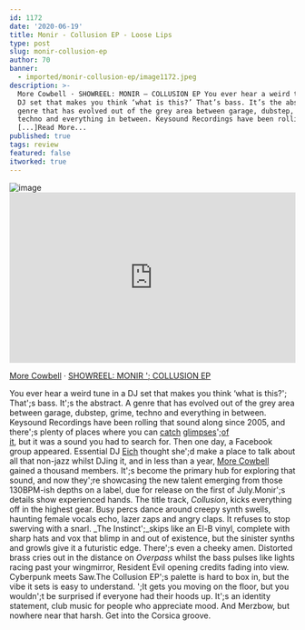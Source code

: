 ```yaml
---
id: 1172
date: '2020-06-19'
title: Monir - Collusion EP - Loose Lips
type: post
slug: monir-collusion-ep
author: 70
banner:
  - imported/monir-collusion-ep/image1172.jpeg
description: >-
  More Cowbell · SHOWREEL: MONIR – COLLUSION EP You ever hear a weird tune in a
  DJ set that makes you think ‘what is this?’ That’s bass. It’s the abstract. A
  genre that has evolved out of the grey area between garage, dubstep, grime,
  techno and everything in between. Keysound Recordings have been rolling that
  [...]Read More...
published: true
tags: review
featured: false
itworked: true
---
```

![image](../imported/monir-collusion-ep/image1172.jpeg)<iframe width='100%' height='300' scrolling='no' frameborder='no' allow='autoplay' src='https://w.soundcloud.com/player/?url=https%3A//api.soundcloud.com/tracks/841812676&color=%23ff5500&auto_play=false&hide_related=true&show_comments=false&show_user=false&show_reposts=false&show_teaser=false&visual=true'></iframe>

[More Cowbell](https://soundcloud.com/more-cowbell "More Cowbell") · [SHOWREEL: MONIR '; COLLUSION EP](https://soundcloud.com/more-cowbell/showreel-monir-collusion-ep "SHOWREEL: MONIR - COLLUSION EP")

You ever hear a weird tune in a DJ set that makes you think ‘what is this?'; That';s bass. It';s the abstract. A genre that has evolved out of the grey area between garage, dubstep, grime, techno and everything in between. Keysound Recordings have been rolling that sound along since 2005, and there';s plenty of places where you can [catch](https://hyphomcr.bandcamp.com/album/unreleased-vol-2) [glimpses](https://szns7n.bandcamp.com/album/lcy)';[of](https://nervoushorizon.bandcamp.com/album/nh-v-a-vol-1)  
[it](https://www.youtube.com/watch?v=XgNi9kX5q9g), but it was a sound you had to search for. Then one day, a Facebook group appeared. Essential DJ [Eich](https://soundcloud.com/eichldn?fbclid=IwAR23eI4QziQecqyZxZ6t5goNsKBhGZXTxbtiYbfenRB2KpZp8ZrTUgV1J8M) thought she';d make a place to talk about all that non-jazz whilst DJing it, and in less than a year, [More Cowbell](https://www.facebook.com/groups/morecowbelluk/) gained a thousand members. It';s become the primary hub for exploring that sound, and now they';re showcasing the new talent emerging from those 130BPM-ish depths on a label, due for release on the first of July.Monir';s details show experienced hands. The title track, _Collusion_, kicks everything off in the highest gear. Busy percs dance around creepy synth swells, haunting female vocals echo, lazer zaps and angry claps. It refuses to stop swerving with a snarl. _The Instinct';_skips like an El-B vinyl, complete with sharp hats and vox that blimp in and out of existence, but the sinister synths and growls give it a futuristic edge. There';s even a cheeky amen. Distorted brass cries out in the distance on _Overpass_ whilst the bass pulses like lights racing past your wingmirror, Resident Evil opening credits fading into view. Cyberpunk meets Saw.The Collusion EP';s palette is hard to box in, but the vibe it sets is easy to understand. ';It gets you moving on the floor, but you wouldn';t be surprised if everyone had their hoods up. It';s an identity statement, club music for people who appreciate mood. And Merzbow, but nowhere near that harsh. Get into the Corsica groove.